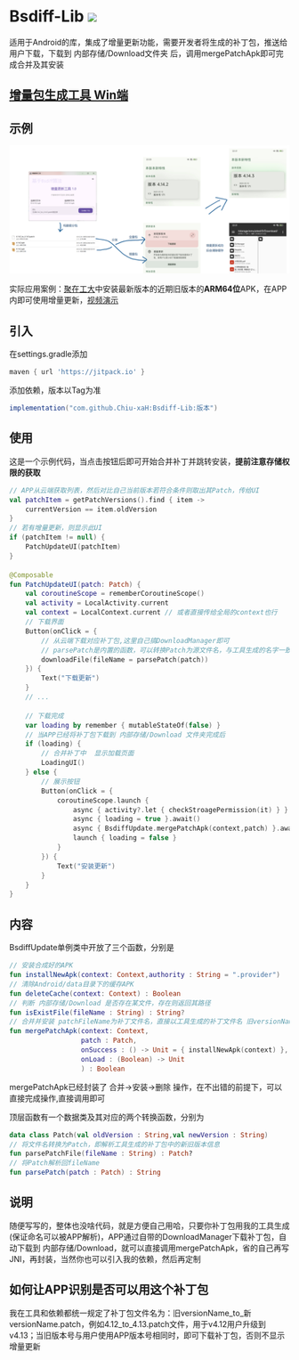 # Bsdiff-Lib    [![](https://jitpack.io/v/Chiu-xaH/Bsdiff-Lib.svg)](https://jitpack.io/#Chiu-xaH/Bsdiff-Lib)

适用于Android的库，集成了增量更新功能，需要开发者将生成的补丁包，推送给用户下载，下载到 内部存储/Download文件夹 后，调用mergePatchApk即可完成合并及其安装

## [增量包生成工具 Win端](https://github.com/Chiu-xaH/Bsdiff-Tool)

## 示例
![图片](/img/a.png)

实际应用案例：[聚在工大](https://github.com/Chiu-xaH/HFUT-Schedule/releases)中安装最新版本的近期旧版本的**ARM64位**APK，在APP内即可使用增量更新，[视频演示](/img/example.mp4)

## 引入
在settings.gradle添加
```Groovy
maven { url 'https://jitpack.io' }
```

添加依赖，版本以Tag为准
```Groovy
implementation("com.github.Chiu-xaH:Bsdiff-Lib:版本")
```
## 使用
这是一个示例代码，当点击按钮后即可开始合并补丁并跳转安装，**提前注意存储权限的获取**
```Kotlin
// APP从云端获取列表，然后对比自己当前版本若符合条件则取出其Patch，传给UI
val patchItem = getPatchVersions().find { item ->
    currentVersion == item.oldVersion
}
// 若有增量更新，则显示此UI
if (patchItem != null) {
    PatchUpdateUI(patchItem)
}

@Composable
fun PatchUpdateUI(patch: Patch) {
    val coroutineScope = rememberCoroutineScope()
    val activity = LocalActivity.current
    val context = LocalContext.current // 或者直接传给全局的context也行
    // 下载界面
    Button(onClick = {
        // 从云端下载对应补丁包,这里自己搞DownloadManager即可
        // parsePatch是内置的函数，可以转换Patch为源文件名，与工具生成的名字一致
        downloadFile(fileName = parsePatch(patch))
    }) {
        Text("下载更新")
    }
    // ...
    
    // 下载完成
    var loading by remember { mutableStateOf(false) }
    // 当APP已经将补丁包下载到 内部存储/Download 文件夹完成后
    if (loading) {
        // 合并补丁中  显示加载页面
        LoadingUI()
    } else {
        // 展示按钮
        Button(onClick = {
            coroutineScope.launch {
                async { activity?.let { checkStroagePermission(it) } }.await()
                async { loading = true }.await()
                async { BsdiffUpdate.mergePatchApk(context,patch) }.await()
                launch { loading = false }
            }
        }) {
            Text("安装更新")
        }
    }
}
```
## 内容
BsdiffUpdate单例类中开放了三个函数，分别是
```Kotlin
// 安装合成好的APK
fun installNewApk(context: Context,authority : String = ".provider")
// 清除Android/data目录下的缓存APK
fun deleteCache(context: Context) : Boolean
// 判断 内部存储/Download 是否存在某文件，存在则返回其路径
fun isExistFile(fileName : String) : String?
// 合并并安装 patchFileName为补丁文件名，直接以工具生成的补丁文件名 旧versionName_to_新versionName.patch
fun mergePatchApk(context: Context, 
                  patch : Patch,
                  onSuccess : () -> Unit = { installNewApk(context) },
                  onLoad : (Boolean) -> Unit
                  ) : Boolean
```
mergePatchApk已经封装了 合并->安装->删除 操作，在不出错的前提下，可以直接完成操作,直接调用即可

顶层函数有一个数据类及其对应的两个转换函数，分别为
```Kotlin
data class Patch(val oldVersion : String,val newVersion : String)
// 将文件名转换为Patch，即解析工具生成的补丁包中的新旧版本信息
fun parsePatchFile(fileName : String) : Patch?
// 将Patch解析回fileName
fun parsePatch(patch : Patch) : String
```

## 说明
随便写写的，整体也没啥代码，就是方便自己用哈，只要你补丁包用我的工具生成(保证命名可以被APP解析)，APP通过自带的DownloadManager下载补丁包，自动下载到 内部存储/Download，就可以直接调用mergePatchApk，省的自己再写JNI，再封装，当然你也可以引入我的依赖，然后再定制
## 如何让APP识别是否可以用这个补丁包
我在工具和依赖都统一规定了补丁包文件名为：旧versionName_to_新versionName.patch，例如4.12_to_4.13.patch文件，用于v4.12用户升级到v4.13；当旧版本号与用户使用APP版本号相同时，即可下载补丁包，否则不显示增量更新



